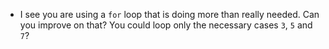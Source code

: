 - I see you are using a `for` loop that is doing more than really needed. Can you improve on that?
You could loop only the necessary cases `3`, `5` and `7`?
